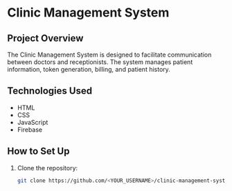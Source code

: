 # Clinic Management System

## Project Overview
The Clinic Management System is designed to facilitate communication between doctors and receptionists. The system manages patient information, token generation, billing, and patient history.

## Technologies Used
- HTML
- CSS
- JavaScript
- Firebase

## How to Set Up
1. Clone the repository:
   ```sh
   git clone https://github.com/<YOUR_USERNAME>/clinic-management-system.git
